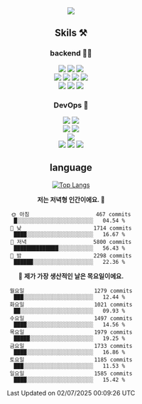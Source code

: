 <div align="center">

<a href="https://hhpluscertificateofcompletion.oopy.io/">
  <img src="https://static.spartacodingclub.kr/hanghae99/plus/completion/badge_black.svg" />
</a>

## Skils ⚒️

### backend 🧑‍💻
  
<img src="https://img.shields.io/badge/Java-FF6600?style=flat-square&logo=buymeacoffee&logoColor=white"/>
<img src="https://img.shields.io/badge/Go-0099FF?style=flat-square&logo=go&logoColor=white"/>
<img src="https://img.shields.io/badge/Kotlin-7F52FF?style=flat-square&logo=kotlin&logoColor=white"/>
  
  
<br />
  
<img src="https://img.shields.io/badge/Spring-339933?style=flat-square&logo=Spring&logoColor=white"/>
<img src="https://img.shields.io/badge/Spring Boot-339933?style=flat-square&logo=Spring Boot&logoColor=white"/>
<img src="https://img.shields.io/badge/Spring Security-339933?style=flat-square&logo=Spring Security&logoColor=white"/>
  
<img src="https://img.shields.io/badge/Spring Data JPA-339933?style=flat-square&logo=Hibernate&logoColor=white"/>

<br />
  
  <img src="https://img.shields.io/badge/mysql-0099FF?style=flat-square&logo=mysql&logoColor=white"/>
  <img src="https://img.shields.io/badge/mariadb-0099FF?style=flat-square&logo=mariadb&logoColor=white"/>
  <img src="https://img.shields.io/badge/mongoDB-47A248?style=flat-square&logo=mongodb&logoColor=white"/>
  
  
### DevOps 🚀
  
  <img src="https://img.shields.io/badge/docker-2496ED?style=flat-square&logo=docker&logoColor=white"/>
  <img src="https://img.shields.io/badge/kubernetes-326CE5?style=flat-square&logo=kubernetes&logoColor=white"/>
  
  <br />
  
  <img src="https://img.shields.io/badge/Github Actions-2088FF?style=flat-square&logo=githubactions&logoColor=white"/>
  <img src="https://img.shields.io/badge/Jenkins-D24939?style=flat-square&logo=jenkins&logoColor=white"/>
  
  
  <br />
  <img src="https://img.shields.io/badge/terraform-7B42BC?style=flat-square&logo=terraform&logoColor=white"/>
  
  <br />
  <img src="https://img.shields.io/badge/Amazon AWS-232F3E?style=flat-square&logo=Amazon AWS&logoColor=white"/>

  <img src="https://img.shields.io/badge/GCP-4285F4?style=flat-square&logo=googlecloud&logoColor=white"/>
  <img src="https://img.shields.io/badge/NCP-03C75A?style=flat-square&logo=naver&logoColor=white"/>
  
  
## language

[![Top Langs](https://github-readme-stats.vercel.app/api/top-langs/?username=zxcv9203&hide=html&exclude_repo=zxcv9203.github.io,golB&theme=grate-gatsby)](https://github.com/zxcv9203/github-readme-stats)
  
<!--START_SECTION:waka-->
**저는 저녁형 인간이에요. 🦉** 

```text
🌞 아침                     467 commits         █░░░░░░░░░░░░░░░░░░░░░░░░   04.54 % 
🌆 낮　                     1714 commits        ████░░░░░░░░░░░░░░░░░░░░░   16.67 % 
🌃 저녁                     5800 commits        ██████████████░░░░░░░░░░░   56.43 % 
🌙 밤　                     2298 commits        ██████░░░░░░░░░░░░░░░░░░░   22.36 % 
```
📅 **제가 가장 생산적인 날은 목요일이에요.** 

```text
월요일                      1279 commits        ███░░░░░░░░░░░░░░░░░░░░░░   12.44 % 
화요일                      1021 commits        ██░░░░░░░░░░░░░░░░░░░░░░░   09.93 % 
수요일                      1497 commits        ████░░░░░░░░░░░░░░░░░░░░░   14.56 % 
목요일                      1979 commits        █████░░░░░░░░░░░░░░░░░░░░   19.25 % 
금요일                      1733 commits        ████░░░░░░░░░░░░░░░░░░░░░   16.86 % 
토요일                      1185 commits        ███░░░░░░░░░░░░░░░░░░░░░░   11.53 % 
일요일                      1585 commits        ████░░░░░░░░░░░░░░░░░░░░░   15.42 % 
```



 Last Updated on 02/07/2025 00:09:26 UTC
<!--END_SECTION:waka-->
  
</div>

